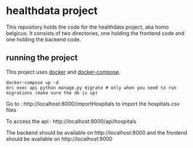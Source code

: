# healthdata project
This repository holds the code for the healthdata project, aka homo belgicus. It consists of two directories, one holding the frontend code and one holding the backend code.

## running the project
This project uses [docker](https://docs.docker.com/install/) and  [docker-compose](https://docs.docker.com/compose/install/).

```
docker-compose up -d
drc exec api python manage.py migrate # only when you need to run migrations (make sure the db is up)
```

Go to : http://localhost:8000/importHospitals to import the hospitals.csv files

To access the api : http://localhost:8000/api/hospitals

The backend should be available on http://localhost:8000 and the frontend should be available on http://localhost:9000
